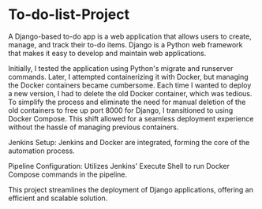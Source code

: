 
# To-do-list-Project

A Django-based to-do app is a web application that allows users to create, manage, and track their to-do items. Django is a Python web framework that makes it easy to develop and maintain web applications.

Initially, I tested the application using Python's migrate and runserver commands. Later, I attempted containerizing it with Docker, but managing the Docker containers became cumbersome. Each time I wanted to deploy a new version, I had to delete the old Docker container, which was tedious. To simplify the process and eliminate the need for manual deletion of the old containers to free up port 8000 for Django, I transitioned to using Docker Compose. This shift allowed for a seamless deployment experience without the hassle of managing previous containers.

Jenkins Setup: Jenkins and Docker are integrated, forming the core of the automation process.

Pipeline Configuration: Utilizes Jenkins' Execute Shell to run Docker Compose commands in the pipeline.

This project streamlines the deployment of Django applications, offering an efficient and scalable solution.
